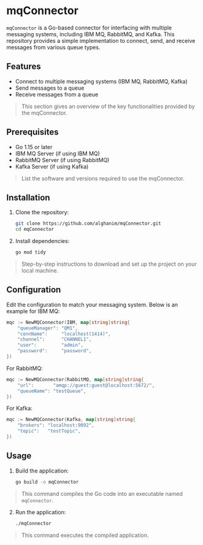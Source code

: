 # mqConnector

`mqConnector` is a Go-based connector for interfacing with multiple messaging systems, including IBM MQ, RabbitMQ, and Kafka. This repository provides a simple implementation to connect, send, and receive messages from various queue types.

## Features

- Connect to multiple messaging systems (IBM MQ, RabbitMQ, Kafka)
- Send messages to a queue
- Receive messages from a queue

> This section gives an overview of the key functionalities provided by the mqConnector.

## Prerequisites

- Go 1.15 or later
- IBM MQ Server (if using IBM MQ)
- RabbitMQ Server (if using RabbitMQ)
- Kafka Server (if using Kafka)

> List the software and versions required to use the mqConnector.

## Installation

1. Clone the repository:
    ```sh
    git clone https://github.com/alghanim/mqConnector.git
    cd mqConnector
    ```

2. Install dependencies:
    ```sh
    go mod tidy
    ```

> Step-by-step instructions to download and set up the project on your local machine.

## Configuration

Edit the configuration to match your messaging system. Below is an example for IBM MQ:

```go
mqc := NewMQConnector(IBM, map[string]string{
    "queueManager": "QM1",
    "connName":     "localhost(1414)",
    "channel":      "CHANNEL1",
    "user":         "admin",
    "password":     "password",
})

```

For RabbitMQ:

```go
mqc := NewMQConnector(RabbitMQ, map[string]string{
    "url":       "amqp://guest:guest@localhost:5672/",
    "queueName": "testQueue",
})
```

For Kafka:

```go
mqc := NewMQConnector(Kafka, map[string]string{
    "brokers": "localhost:9092",
    "topic":   "testTopic",
})
```

## Usage

1. Build the application:
    ```sh
    go build -o mqConnector
    ```

> This command compiles the Go code into an executable named `mqConnector`.

2. Run the application:
    ```sh
    ./mqConnector
    ```

> This command executes the compiled application.